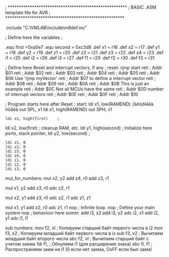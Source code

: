 ; ******************************************************
; BASIC .ASM template file for AVR
; ******************************************************

.include "C:\VMLAB\include\m8def.inc"

; Define here the variables
;

.equ first =0xa5e7
.equ second = 0xc3d8
.def x1 = r16
.def x2 = r17
.def y1 = r18
.def y2 = r19
.def z1 = r20
.def z2 = r21
.def z3 = r22
.def z4 = r23
.def i1 = r25
.def i2 = r26
.def i3 = r27
.def f1 = r29
.def f2 = r30
.def f3 = r31

; Define here Reset and interrupt vectors, if any
;
reset:
   rjmp start
   reti      ; Addr $01
   reti      ; Addr $02
   reti      ; Addr $03
   reti      ; Addr $04
   reti      ; Addr $05
   reti      ; Addr $06        Use 'rjmp myVector'
   reti      ; Addr $07        to define a interrupt vector
   reti      ; Addr $08
   reti      ; Addr $09
   reti      ; Addr $0A
   reti      ; Addr $0B        This is just an example
   reti      ; Addr $0C        Not all MCUs have the same
   reti      ; Addr $0D        number of interrupt vectors
   reti      ; Addr $0E
   reti      ; Addr $0F
   reti      ; Addr $10

; Program starts here after Reset
;
start:
    ldi x1, low(RAMEND)     ;Íàñòðîéêà ñòåêà
    out SPL, x1
    ldi x1, high(RAMEND)
    out SPH, x1
    
    
    ldi x1, high(first)    ;
   ldi x2, low(first) ; cleanup RAM, etc.
    ldi y1, high(second)     ; Initialize here ports, stack pointer,
   ldi y2, low(second) ;


    ldi z1, 0
    ldi z2, 0
    ldi z3, 0
    ldi z4, 0
    ldi i1, 0
    ldi i2, 0
    ldi i3, 0

mul_for_numbers:
   mul x2, y2
   add z4, r0
   add z3, r1

   mul x1, y2
   add z3, r0
   adc z2, r1

   mul x2, y1
   add z3, r0
   adc z2, r1
   adc z1, z1

   mul x1, y1
   add z2, r0
   adc z1, r1
   nop       ; Infinite loop.
   nop       ; Define your main system
   nop       ; behaviour here
summ:
    add i3, x2
    add i3, y2
    adc i2, x1
    add i2, y1
    adc i1, i1

sub numbers:
mov f2, xl ; Копируем старший байт первого числа в i2
mov f3, x2 ; Копируем младший байт первого числа в із
sub f3, v2 ; Вычитаем младший байт второго числа
sbc f2, vl ; Вычитаем старший байт с учетом заема
1di f1,    ; Обнуляем i1 (для расширения знака)
sbc fl, f1 ; Распространяем заем на i1 (0 если нет заема, ОхFF если был заем)


